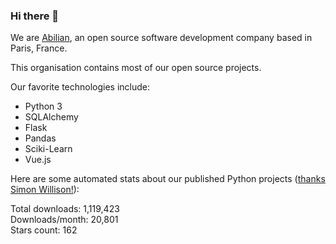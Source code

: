 ### Hi there 👋

We are [Abilian](https://abilian.com/), an open source software development company based in Paris, France.

This organisation contains most of our open source projects.

Our favorite technologies include:

- Python 3
- SQLAlchemy
- Flask
- Pandas
- Sciki-Learn
- Vue.js

Here are some automated stats about our published Python projects
([thanks Simon Willison!][sw-post]):

<!--marker-->
Total downloads: 1,119,423<br>
Downloads/month: 20,801<br>
Stars count: 162
<!--end-->

[sw-post]: https://simonwillison.net/2020/Jul/10/self-updating-profile-readme/